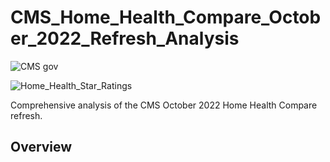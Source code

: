 # CMS_Home_Health_Compare_October_2022_Refresh_Analysis
![CMS gov](https://user-images.githubusercontent.com/94148420/213936403-1674b7db-f13c-409f-8851-c257a8becff7.png)

![Home_Health_Star_Ratings](https://user-images.githubusercontent.com/94148420/213936423-7906e07b-0506-4fb5-ae72-122327342bcb.png)

Comprehensive analysis of the CMS October 2022 Home Health Compare refresh.


## Overview
